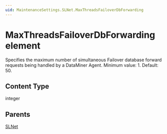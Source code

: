 ```yaml
---
uid: MaintenanceSettings.SLNet.MaxThreadsFailoverDbForwarding
---
```


# MaxThreadsFailoverDbForwarding element

Specifies the maximum number of simultaneous Failover database forward requests being handled by a DataMiner Agent. Minimum value: 1. Default: 50.

## Content Type

integer

## Parents

[SLNet](xref:MaintenanceSettings.SLNet)
